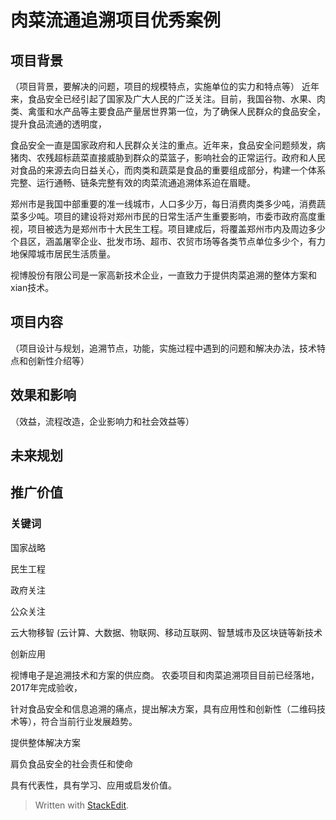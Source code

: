 
# 肉菜流通追溯项目优秀案例

## 项目背景

（项目背景，要解决的问题，项目的规模特点，实施单位的实力和特点等）
 近年来，食品安全已经引起了国家及广大人民的广泛关注。目前，我国谷物、水果、肉类、禽蛋和水产品等主要食品产量居世界第一位，为了确保人民群众的食品安全，提升食品流通的透明度，

食品安全一直是国家政府和人民群众关注的重点。近年来，食品安全问题频发，病猪肉、农残超标蔬菜直接威胁到群众的菜篮子，影响社会的正常运行。政府和人民对食品的来源去向日益关心，而肉类和蔬菜是食品的重要组成部分，构建一个体系完整、运行通畅、链条完整有效的肉菜流通追溯体系迫在眉睫。

郑州市是我国中部重要的准一线城市，人口多少万，每日消费肉类多少吨，消费蔬菜多少吨。项目的建设将对郑州市民的日常生活产生重要影响，市委市政府高度重视，项目被选为是郑州市十大民生工程。项目建成后，将覆盖郑州市内及周边多少个县区，涵盖屠宰企业、批发市场、超市、农贸市场等各类节点单位多少个，有力地保障城市居民生活质量。

视博股份有限公司是一家高新技术企业，一直致力于提供肉菜追溯的整体方案和xian技术。
 




##  项目内容
（项目设计与规划，追溯节点，功能，实施过程中遇到的问题和解决办法，技术特点和创新性介绍等）







## 效果和影响
（效益，流程改造，企业影响力和社会效益等）


## 未来规划



## 推广价值



### 关键词

国家战略

民生工程

政府关注

公众关注

云大物移智 (云计算、大数据、物联网、移动互联网、智慧城市及区块链等新技术

创新应用

视博电子是追溯技术和方案的供应商。
农委项目和肉菜追溯项目目前已经落地，2017年完成验收，

针对食品安全和信息追溯的痛点，提出解决方案，具有应用性和创新性（二维码技术等），符合当前行业发展趋势。

提供整体解决方案

肩负食品安全的社会责任和使命


具有代表性，具有学习、应用或启发价值。

> Written with [StackEdit](https://stackedit.io/).
<!--stackedit_data:
eyJoaXN0b3J5IjpbLTEyNDYzOTg0OTUsLTQ2OTY0NTcwMF19
-->